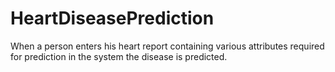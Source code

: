 # HeartDiseasePrediction
When a person enters his heart report containing various attributes required for prediction in the system the disease is predicted.

